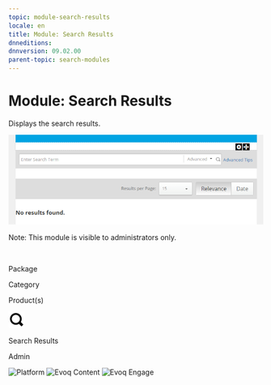 ```yaml
---
topic: module-search-results
locale: en
title: Module: Search Results
dnneditions: 
dnnversion: 09.02.00
parent-topic: search-modules
---
```


# Module: Search Results

Displays the search results.

  

![Search Results module](img/scr-module-SearchResults.png)

  

Note: This module is visible to administrators only.

 

Package

Category

Product(s)

 ![icon](img/ico-module-searchresults.png) 

Search Results

Admin

 ![Platform](img/ico-dnn-platform.png) ![Evoq Content](img/ico-evoq-content.png) ![Evoq Engage](img/ico-evoq-engage.png)